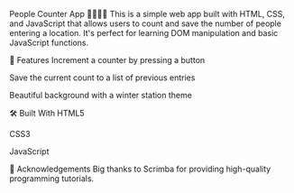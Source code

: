 People Counter App 🚶‍♂️🚶‍♀️
This is a simple web app built with HTML, CSS, and JavaScript that allows users to count and save the number of people entering a location. It's perfect for learning DOM manipulation and basic JavaScript functions.

🚀 Features
Increment a counter by pressing a button

Save the current count to a list of previous entries

Beautiful background with a winter station theme

🛠️ Built With
HTML5

CSS3

JavaScript


🙌 Acknowledgements
Big thanks to Scrimba for providing high-quality programming tutorials.
